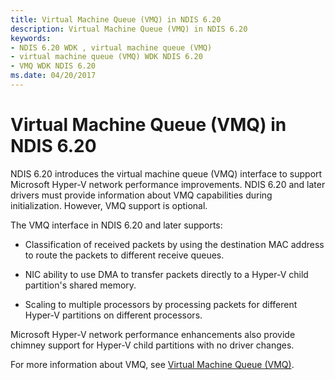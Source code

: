 ```yaml
---
title: Virtual Machine Queue (VMQ) in NDIS 6.20
description: Virtual Machine Queue (VMQ) in NDIS 6.20
keywords:
- NDIS 6.20 WDK , virtual machine queue (VMQ)
- virtual machine queue (VMQ) WDK NDIS 6.20
- VMQ WDK NDIS 6.20
ms.date: 04/20/2017
---
```


# Virtual Machine Queue (VMQ) in NDIS 6.20





NDIS 6.20 introduces the virtual machine queue (VMQ) interface to support Microsoft Hyper-V network performance improvements. NDIS 6.20 and later drivers must provide information about VMQ capabilities during initialization. However, VMQ support is optional.

The VMQ interface in NDIS 6.20 and later supports:

-   Classification of received packets by using the destination MAC address to route the packets to different receive queues.

-   NIC ability to use DMA to transfer packets directly to a Hyper-V child partition's shared memory.

-   Scaling to multiple processors by processing packets for different Hyper-V partitions on different processors.

Microsoft Hyper-V network performance enhancements also provide chimney support for Hyper-V child partitions with no driver changes.

For more information about VMQ, see [Virtual Machine Queue (VMQ)](virtual-machine-queue--vmq-.md).

 

 





